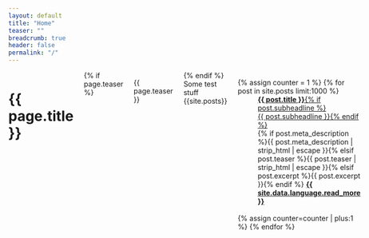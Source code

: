 ```yaml
---
layout: default
title: "Home"
teaser: ""
breadcrumb: true
header: false
permalink: "/"
---
```

<div id="blog-index" class="row">
	<div class="small-12 columns t30">
		<h1>{{ page.title }}</h1>
		{% if page.teaser %}<p class="teaser">{{ page.teaser }}</p>{% endif %}
		Some test stuff
		{{site.posts}}
		<dl class="accordion" data-accordion>
			{% assign counter = 1 %}
			{% for post in site.posts limit:1000 %}
			<dd class="accordion-navigation">
            <a href="#panel{{ counter }}"><span class="iconfont"></span> <strong>{{ post.title }}</strong>{% if post.subheadline %} </br>{{ post.subheadline }}{% endif %}</a>
              <div id="panel{{ counter }}" class="content">
                {% if post.meta_description %}{{ post.meta_description | strip_html | escape }}{% elsif post.teaser %}{{ post.teaser | strip_html | escape }}{% elsif post.excerpt %}{{ post.excerpt }}{% endif %}
                <a href="{{ site.url }}{{ post.url }}" title="Read {{ post.title escape_once }}"><strong>{{ site.data.language.read_more }}</strong></a><br><br>
              </div>
            </dd>
			{% assign counter=counter | plus:1 %}
			{% endfor %}
		</dl>
	</div><!-- /.small-12.columns -->
</div><!-- /.row -->
